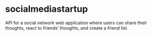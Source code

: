 # socialmediastartup
 API for a social network web application where users can share their thoughts, react to friends’ thoughts, and create a friend list.
